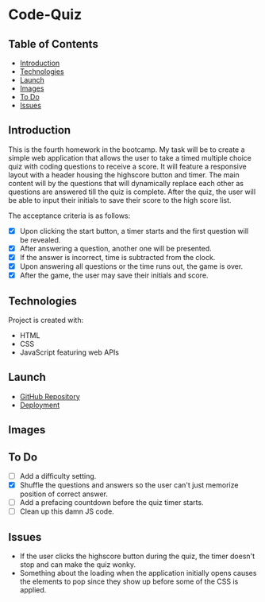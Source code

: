 # Code-Quiz

## Table of Contents

- [Introduction](#introduction)
- [Technologies](#technologies)
- [Launch](#launch)
- [Images](#Images)
- [To Do](#to-do)
- [Issues](#issues)

## Introduction

This is the fourth homework in the bootcamp. My task will be to create a simple web application that allows the user to take a timed multiple choice quiz with coding questions to receive a score. It will feature a responsive layout with a header housing the highscore button and timer. The main content will by the questions that will dynamically replace each other as questions are answered till the quiz is complete. After the quiz, the user will be able to input their initials to save their score to the high score list.

The acceptance criteria is as follows:

- [x] Upon clicking the start button, a timer starts and the first question will be revealed.
- [x] After answering a question, another one will be presented.
- [x] If the answer is incorrect, time is subtracted from the clock.
- [x] Upon answering all questions or the time runs out, the game is over.
- [x] After the game, the user may save their initials and score.

## Technologies

Project is created with:

- HTML
- CSS
- JavaScript featuring web APIs

## Launch

- [GitHub Repository](https://github.com/Connerjm/Code-Quiz)
- [Deployment](https://connerjm.github.io/Code-Quiz/)

## Images

## To Do

- [ ] Add a difficulty setting.
- [x] Shuffle the questions and answers so the user can't just memorize position of correct answer.
- [ ] Add a prefacing countdown before the quiz timer starts.
- [ ] Clean up this damn JS code.

## Issues

- If the user clicks the highscore button during the quiz, the timer doesn't stop and can make the quiz wonky.
- Something about the loading when the application initially opens causes the elements to pop since they show up before some of the CSS is applied.
